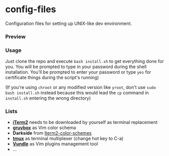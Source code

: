 config-files
============

Configuration files for setting up UNIX-like dev environment.

### Preview


### Usage
Just clone the repo and execute `bash install.sh` to get everything done for you. You will be prompted to type in your password during the shell installation. You'll be prompted to enter your password or type `yes` for certificate things during the script's running)

(If you're using `chroot` or any modified version like `yroot`, don't use `sudo bash install.sh` instead because this would lead the `cp` command in `install.sh` entering the wrong directory)

### Lists

* **[iTerm2](http://iterm2.com/)** needs to be downloaded by yourself as terminal replacement
* **[gruvbox](https://github.com/morhetz/gruvbox)** as Vim color schema
* **Darkside** from [Iterm2-color-schemes](http://iterm2colorschemes.com/)
* **[tmux](http://tmux.sourceforge.net/)** as terminal multiplexer (change hot key to C-a)
* **[Vundle](https://github.com/gmarik/Vundle.vim)** as Vim plugins management tool
* ...


